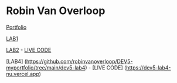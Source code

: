 # Robin Van Overloop

[Portfolio](https://github.com/robinvanoverloop/DEV5-myportfolio)

[LAB1](https://github.com/lienapaeps/dev5-lab1)

[LAB2](https://github.com/robinvanoverloop/DEV5-myportfolio/tree/main/dev5-lab2) - [LIVE CODE](https://codesandbox.io/s/mystifying-breeze-z31wlg?file=/style.css)

[LAB4] (https://github.com/robinvanoverloop/DEV5-myportfolio/tree/main/dev5-lab4) - [LIVE CODE] (https://dev5-lab4-nu.vercel.app)
